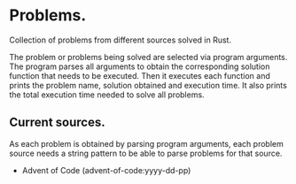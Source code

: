 # Problems.

Collection of problems from different sources solved in Rust. 

The problem or problems being solved are selected via program arguments. The
program parses all arguments to obtain the corresponding solution function that
needs to be executed. Then it executes each function and prints the problem 
name, solution obtained and execution time. It also prints the total execution 
time needed to solve all problems. 

## Current sources.

As each problem is obtained by parsing program arguments, each problem source 
needs a string pattern to be able to parse problems for that source.

* Advent of Code (advent-of-code:yyyy-dd-pp) 